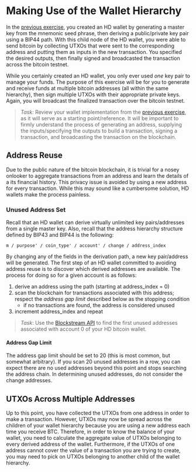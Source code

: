 # Making Use of the Wallet Hierarchy

In the [previous exercise](./exercise02.md), you created an HD wallet by generating a master key from the mnemonic seed phrase, then deriving a public/private key pair using a BIP44 path. With this child node of the HD wallet, you were able to send bitcoin by collecting UTXOs that were sent to the corresponding address and putting them as inputs in the new transaction. You specified the desired outputs, then finally signed and broadcasted the transaction across the bitcoin testnet.

While you certainly created an HD wallet, you only ever used *one* key pair to manage your funds. The purpose of this exercise will be for you to generate and receive funds at multiple bitcoin addresses (all within the same hierarchy), then sign multiple UTXOs with their appropriate private keys. Again, you will broadcast the finalized transaction over the bitcoin testnet.

> *Task:* Review your wallet implementation from the [previous exercise](./exercise02.md), as it will serve as a starting point/reference. It will be important to firmly understand the process of generating an address, supplying the inputs/specifying the outputs to build a transaction, signing a transaction, and broadcasting the transaction on the blockchain.  

## Address Reuse

Due to the public nature of the bitcoin blockchain, it is trivial for a nosey onlooker to aggregate transactions from an address and learn the details of a its financial history. This privacy issue is avoided by using a new address for every transaction. While this may sound like a cumbersome solution, HD wallets make the process painless.

### Unused Address Set

Recall that an HD wallet can derive virtually unlimited key pairs/addresses from a single master key. Also, recall that the address hierarchy structure defined by BIP43 and BIP44 is the following:

`m / purpose' / coin_type' / account' / change / address_index`

By changing any of the fields in the derivation path, a new key pair/address will be generated. The first step of an HD wallet committed to avoiding address reuse is to discover which derived addresses are available. The process for doing so for a given account is as follows:

1. derive an address using the path (starting at address_index = 0)
2. scan the blockchain for transactions associated with this address; respect the *address gap limit* described below as the stopping condition 
    * if no transactions are found, the address is considered unused
3. increment address_index and repeat

> *Task*: Use the [Blockstream API](https://github.com/Blockstream/esplora/blob/master/API.md) to find the first unused addresses associated with account 0 of your HD bitcoin wallet.

<a name="address_gap_limit"></a>

#### Address Gap Limit

The address gap limit should be set to 20 (this is most common, but somewhat arbitrary). If you scan 20 unused addresses in a row, you can expect there are no used addresses beyond this point and stops searching the address chain. In determining unused addresses, do not consider the change addresses.

## UTXOs Across Multiple Addresses

Up to this point, you have collected the UTXOs from one address in order to make a transaction. However, UTXOs may now be spread across the children of your wallet hierarchy because you are using a new address each time you receive BTC. Therefore, in order to know the balance of your wallet, you need to calculate the aggregate value of UTXOs belonging to every derived address of the wallet. Furthermore, if the UTXOs of one address cannot cover the value of a transaction you are trying to create, you may need to pick on UTXOs belonging to another child of the wallet hierarchy.